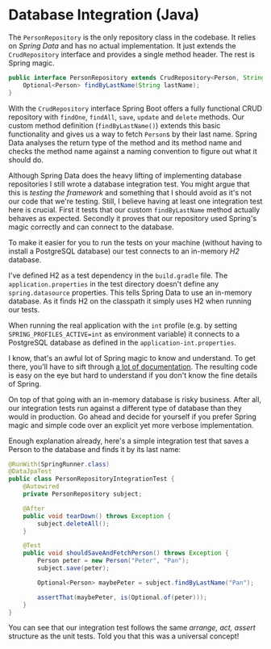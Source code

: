 # Database Integration (Java)
The `PersonRepository` is the only repository class in the codebase. It relies on _Spring Data_ and has no actual implementation. It just extends the `CrudRepository` interface and provides a single method header. The rest is Spring magic.

```java
public interface PersonRepository extends CrudRepository<Person, String> {
    Optional<Person> findByLastName(String lastName);
}
```

With the `CrudRepository` interface Spring Boot offers a fully functional CRUD repository with `findOne`, `findAll`, `save`, `update` and `delete` methods. Our custom method definition (`findByLastName()`) extends this basic functionality and gives us a way to fetch `Person`s by their last name. Spring Data analyses the return type of the method and its method name and checks the method name against a naming convention to figure out what it should do.

Although Spring Data does the heavy lifting of implementing database repositories I still wrote a database integration test. You might argue that this is _testing the framework_ and something that I should avoid as it's not our code that we're testing. Still, I believe having at least one integration test here is crucial. First it tests that our custom `findByLastName` method actually behaves as expected. Secondly it proves that our repository used Spring's magic correctly and can connect to the database.

To make it easier for you to run the tests on your machine (without having to install a PostgreSQL database) our test connects to an in-memory _H2_ database.

I've defined H2 as a test dependency in the `build.gradle` file. The `application.properties` in the test directory doesn't define any `spring.datasource` properties. This tells Spring Data to use an in-memory database. As it finds H2 on the classpath it simply uses H2 when running our tests.

When running the real application with the `int` profile (e.g. by setting `SPRING_PROFILES_ACTIVE=int` as environment variable) it connects to a PostgreSQL database as defined in the `application-int.properties`.

I know, that's an awful lot of Spring magic to know and understand. To get there, you'll have to sift through [a lot of documentation](https://docs.spring.io/spring-boot/docs/current/reference/html/boot-features-sql.html#boot-features-embedded-database-support). The resulting code is easy on the eye but hard to understand if you don't know the fine details of Spring.

On top of that going with an in-memory database is risky business. After all, our integration tests run against a different type of database than they would in production. Go ahead and decide for yourself if you prefer Spring magic and simple code over an explicit yet more verbose implementation.

Enough explanation already, here's a simple integration test that saves a Person to the database and finds it by its last name:

```java
@RunWith(SpringRunner.class)
@DataJpaTest
public class PersonRepositoryIntegrationTest {
    @Autowired
    private PersonRepository subject;

    @After
    public void tearDown() throws Exception {
        subject.deleteAll();
    }

    @Test
    public void shouldSaveAndFetchPerson() throws Exception {
        Person peter = new Person("Peter", "Pan");
        subject.save(peter);

        Optional<Person> maybePeter = subject.findByLastName("Pan");

        assertThat(maybePeter, is(Optional.of(peter)));
    }
}
```

You can see that our integration test follows the same _arrange, act, assert_ structure as the unit tests. Told you that this was a universal concept!
